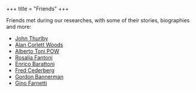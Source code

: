 +++
title = "Friends"
+++

Friends met during our researches, with some of their stories, biographies and more:

- [John Thurlby](/en/friends/john_thurlby/)
- [Alan Corlett Woods](/en/frineds/alan_woods/)
- [Alberto Toni POW](/en/friends/alberto_toni/)
- [Rosalia Fantoni](/en/friends/rosalia_fantoni/)
- [Enrico Barattoni](/en/friends/enrico_barattoni/)
- [Fred Cederberg](/en/friends/fred_cederberg/)
- [Gordon Bannerman](/en/friends/gordon_bannerman/)
- [Gino Farnetti](/en/friends/gino_farnetti/)